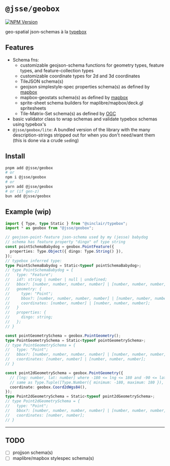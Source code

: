# `@jsse/geobox`

[![NPM Version](https://img.shields.io/npm/v/%40jsse%2Fgeobox?style=flat-square&logo=npm&cacheSeconds=600&link=https%3A%2F%2Fwww.npmjs.com%2Fpackage%2F%40jsse%2Fgeobox)](https://www.npmjs.com/package/@jsse/geobox)

geo-spatial json-schemas à la [typebox](https://github.com/sinclairzx81/typebox)

## Features

- Schema fns:
    - customizable geojson-schema functions for geometry types, feature types, and feature-collection types
    - customizable coordinate types for 2d and 3d coordinates
    - TileJSON schema(s)
    - geojson simplestyle-spec properties schema(s) as defined by [mapbox](https://github.com/mapbox/simplestyle-spec)
    - mapbox-geostats schema(s) as defined by [mapbox](https://github.com/mapbox/mapbox-geostats)
    - sprite-sheet schema builders for maplibre/mapbox/deck.gl spritesheets
    - Tile-Matrix-Set schema(s) as defined by [OGC](https://www.ogc.org/our-work/standard/tms/)
- basic validator class to wrap schemas and validate typebox schemas using typebox's
- `@jsse/geobox/lite`: A bundled version of the library with the many description-strings stripped out for when you don't need/want them (this is done via a crude `sed`ing)


## Install

```bash
pnpm add @jsse/geobox
# or
npm i @jsse/geobox
# or
yarn add @jsse/geobox
# or (if gen-z)
bun add @jsse/geobox
```

## Example (wip)

```ts
import { Type, type Static } from "@sinclair/typebox";
import * as geobox from "@jsse/geobox";

// geojson-point-feature json-schema used by my (jesse) babydog
// schema has feature property "dingo" of type string
const pointSchemaBabydog = geobox.PointFeature({
  properties: Type.Object({ dingo: Type.String() }),
});
// typebox inferred type:
type PointSchemaBabydog = Static<typeof pointSchemaBabydog>;
// type PointSchemaBabydog = {
//   type: "Feature";
//   id?: string | number | null | undefined;
//   bbox?: [number, number, number, number] | [number, number, number, number, number, number] | undefined;
//   geometry: {
//     type: "Point";
//     bbox?: [number, number, number, number] | [number, number, number, number, number, number] | undefined;
//     coordinates: [number, number] | [number, number, number];
//   }
//   properties: {
//     dingo: string;
//   };
// }

const pointGeometrySchema = geobox.PointGeometry();
type PointGeometrySchema = Static<typeof pointGeometrySchema>;
// type PointGeometrySchema = {
//   type: "Point";
//   bbox?: [number, number, number, number] | [number, number, number, number, number, number] | undefined;
//   coordinates: [number, number] | [number, number, number];
// }

const point2dGeometrySchema = geobox.PointGeometry({
  // [lng: number, lat: number] where -180 <= lng <= 180 and -90 <= lat <= 90
  // same as Type.Tuple([Type.Number({ minimum: -180, maximum: 180 }), Type.Number({ minimum: -90, maximum: 90 })])
  coordinate: geobox.Coord2dWgs84(),
});
type Point2dGeometrySchema = Static<typeof point2dGeometrySchema>;
// type Point2dGeometrySchema = {
//   type: "Point";
//   bbox?: [number, number, number, number] | [number, number, number, number, number, number] | undefined;
//   coordinates: [number, number];
// }
```

___

## TODO

- [ ] projjson schema(s)
- [ ] maplibre/mapbox stylespec schema(s)
